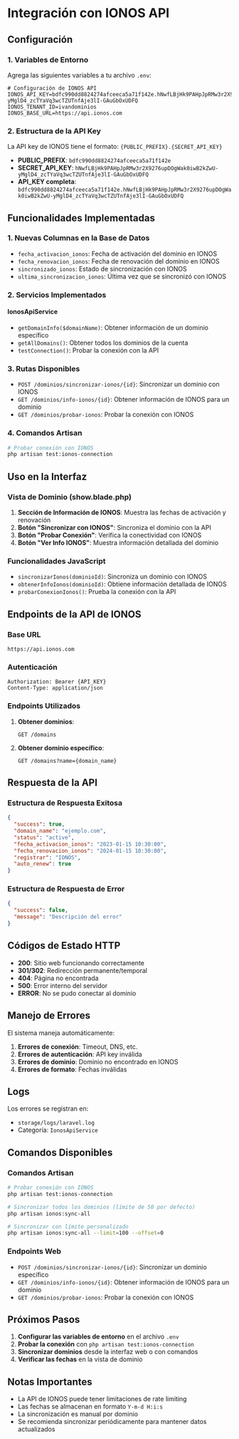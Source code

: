 # Integración con IONOS API

## Configuración

### 1. Variables de Entorno

Agrega las siguientes variables a tu archivo `.env`:

```env
# Configuración de IONOS API
IONOS_API_KEY=bdfc990dd8824274afceeca5a71f142e.hNwfLBjHk9PAHpJpRMw3r2X9276upDOgWak0iwB2kZwU-yMglD4_zcTYaVq3wcTZUTnfAje3lI-GAuGbOxUDFQ
IONOS_TENANT_ID=ivandominios
IONOS_BASE_URL=https://api.ionos.com
```

### 2. Estructura de la API Key

La API key de IONOS tiene el formato: `{PUBLIC_PREFIX}.{SECRET_API_KEY}`

- **PUBLIC_PREFIX**: `bdfc990dd8824274afceeca5a71f142e`
- **SECRET_API_KEY**: `hNwfLBjHk9PAHpJpRMw3r2X9276upDOgWak0iwB2kZwU-yMglD4_zcTYaVq3wcTZUTnfAje3lI-GAuGbOxUDFQ`
- **API_KEY completa**: `bdfc990dd8824274afceeca5a71f142e.hNwfLBjHk9PAHpJpRMw3r2X9276upDOgWak0iwB2kZwU-yMglD4_zcTYaVq3wcTZUTnfAje3lI-GAuGbOxUDFQ`

## Funcionalidades Implementadas

### 1. Nuevas Columnas en la Base de Datos

- `fecha_activacion_ionos`: Fecha de activación del dominio en IONOS
- `fecha_renovacion_ionos`: Fecha de renovación del dominio en IONOS
- `sincronizado_ionos`: Estado de sincronización con IONOS
- `ultima_sincronizacion_ionos`: Última vez que se sincronizó con IONOS

### 2. Servicios Implementados

#### IonosApiService

- `getDomainInfo($domainName)`: Obtener información de un dominio específico
- `getAllDomains()`: Obtener todos los dominios de la cuenta
- `testConnection()`: Probar la conexión con la API

### 3. Rutas Disponibles

- `POST /dominios/sincronizar-ionos/{id}`: Sincronizar un dominio con IONOS
- `GET /dominios/info-ionos/{id}`: Obtener información de IONOS para un dominio
- `GET /dominios/probar-ionos`: Probar la conexión con IONOS

### 4. Comandos Artisan

```bash
# Probar conexión con IONOS
php artisan test:ionos-connection
```

## Uso en la Interfaz

### Vista de Dominio (show.blade.php)

1. **Sección de Información de IONOS**: Muestra las fechas de activación y renovación
2. **Botón "Sincronizar con IONOS"**: Sincroniza el dominio con la API
3. **Botón "Probar Conexión"**: Verifica la conectividad con IONOS
4. **Botón "Ver Info IONOS"**: Muestra información detallada del dominio

### Funcionalidades JavaScript

- `sincronizarIonos(dominioId)`: Sincroniza un dominio con IONOS
- `obtenerInfoIonos(dominioId)`: Obtiene información detallada de IONOS
- `probarConexionIonos()`: Prueba la conexión con la API

## Endpoints de la API de IONOS

### Base URL
```
https://api.ionos.com
```

### Autenticación
```
Authorization: Bearer {API_KEY}
Content-Type: application/json
```

### Endpoints Utilizados

1. **Obtener dominios**:
   ```
   GET /domains
   ```

2. **Obtener dominio específico**:
   ```
   GET /domains?name={domain_name}
   ```

## Respuesta de la API

### Estructura de Respuesta Exitosa

```json
{
  "success": true,
  "domain_name": "ejemplo.com",
  "status": "active",
  "fecha_activacion_ionos": "2023-01-15 10:30:00",
  "fecha_renovacion_ionos": "2024-01-15 10:30:00",
  "registrar": "IONOS",
  "auto_renew": true
}
```

### Estructura de Respuesta de Error

```json
{
  "success": false,
  "message": "Descripción del error"
}
```

## Códigos de Estado HTTP

- **200**: Sitio web funcionando correctamente
- **301/302**: Redirección permanente/temporal
- **404**: Página no encontrada
- **500**: Error interno del servidor
- **ERROR**: No se pudo conectar al dominio

## Manejo de Errores

El sistema maneja automáticamente:

1. **Errores de conexión**: Timeout, DNS, etc.
2. **Errores de autenticación**: API key inválida
3. **Errores de dominio**: Dominio no encontrado en IONOS
4. **Errores de formato**: Fechas inválidas

## Logs

Los errores se registran en:
- `storage/logs/laravel.log`
- Categoría: `IonosApiService`

## Comandos Disponibles

### Comandos Artisan

```bash
# Probar conexión con IONOS
php artisan test:ionos-connection

# Sincronizar todos los dominios (límite de 50 por defecto)
php artisan ionos:sync-all

# Sincronizar con límite personalizado
php artisan ionos:sync-all --limit=100 --offset=0
```

### Endpoints Web

- `POST /dominios/sincronizar-ionos/{id}`: Sincronizar un dominio específico
- `GET /dominios/info-ionos/{id}`: Obtener información de IONOS para un dominio
- `GET /dominios/probar-ionos`: Probar la conexión con IONOS

## Próximos Pasos

1. **Configurar las variables de entorno** en el archivo `.env`
2. **Probar la conexión** con `php artisan test:ionos-connection`
3. **Sincronizar dominios** desde la interfaz web o con comandos
4. **Verificar las fechas** en la vista de dominio

## Notas Importantes

- La API de IONOS puede tener limitaciones de rate limiting
- Las fechas se almacenan en formato `Y-m-d H:i:s`
- La sincronización es manual por dominio
- Se recomienda sincronizar periódicamente para mantener datos actualizados

